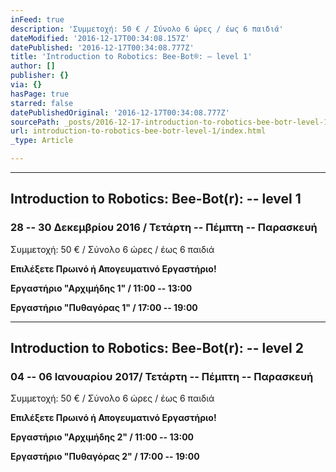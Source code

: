 ```yaml
---
inFeed: true
description: 'Συμμετοχή: 50 € / Σύνολο 6 ώρες / έως 6 παιδιά'
dateModified: '2016-12-17T00:34:08.157Z'
datePublished: '2016-12-17T00:34:08.777Z'
title: 'Introduction to Robotics: Bee-Bot®: – level 1'
author: []
publisher: {}
via: {}
hasPage: true
starred: false
datePublishedOriginal: '2016-12-17T00:34:08.777Z'
sourcePath: _posts/2016-12-17-introduction-to-robotics-bee-botr-level-1.md
url: introduction-to-robotics-bee-botr-level-1/index.html
_type: Article

---
```

---

## **Introduction to Robotics: Bee-Bot(r): -- level 1**

### **28 -- 30 Δεκεμβρίου 2016 / Τετάρτη -- Πέμπτη -- Παρασκευή**

Συμμετοχή: 50 € / Σύνολο 6 ώρες / έως 6 παιδιά

**Επιλέξετε Πρωινό ή Απογευματινό Εργαστήριο!**

**Εργαστήριο "Αρχιμήδης 1" / 11:00 -- 13:00**

**Εργαστήριο "Πυθαγόρας 1" / 17:00 -- 19:00**

---

## **Introduction to Robotics: Bee-Bot(r): -- level 2**

### **04 -- 06 Ιανουαρίου 2017/ Τετάρτη -- Πέμπτη -- Παρασκευή**

Συμμετοχή: 50 € / Σύνολο 6 ώρες / έως 6 παιδιά

**Επιλέξετε Πρωινό ή Απογευματινό Εργαστήριο!**

**Εργαστήριο "Αρχιμήδης 2" / 11:00 -- 13:00**

**Εργαστήριο "Πυθαγόρας 2" / 17:00 -- 19:00**